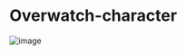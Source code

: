 # Overwatch-character
![image](https://user-images.githubusercontent.com/106540601/216527721-2e142bf8-d077-475c-92d6-f425707c6a72.png)
